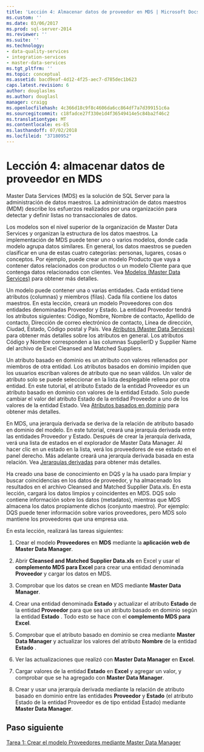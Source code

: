 ```yaml
---
title: 'Lección 4: Almacenar datos de proveedor en MDS | Microsoft Docs'
ms.custom: ''
ms.date: 03/06/2017
ms.prod: sql-server-2014
ms.reviewer: ''
ms.suite: ''
ms.technology:
- data-quality-services
- integration-services
- master-data-services
ms.tgt_pltfrm: ''
ms.topic: conceptual
ms.assetid: bacd9eaf-4d12-4f25-aec7-d785dec1b623
caps.latest.revision: 6
author: douglaslms
ms.author: douglasl
manager: craigg
ms.openlocfilehash: 4c366d18c9f8c4606da6cc864df7a7d399151c6a
ms.sourcegitcommit: c18fadce27f330e1d4f36549414e5c84ba2f46c2
ms.translationtype: MT
ms.contentlocale: es-ES
ms.lasthandoff: 07/02/2018
ms.locfileid: "37180952"
---
```

# <a name="lesson-4-storing-supplier-data-in-mds"></a>Lección 4: almacenar datos de proveedor en MDS
  Master Data Services (MDS) es la solución de SQL Server para la administración de datos maestros. La administración de datos maestros (MDM) describe los esfuerzos realizados por una organización para detectar y definir listas no transaccionales de datos.  
  
 Los modelos son el nivel superior de la organización de Master Data Services y organizan la estructura de los datos maestros. La implementación de MDS puede tener uno o varios modelos, donde cada modelo agrupa datos similares. En general, los datos maestros se pueden clasificar en una de estas cuatro categorías: personas, lugares, cosas o conceptos. Por ejemplo, puede crear un modelo Producto que vaya a contener datos relacionados con productos o un modelo Cliente para que contenga datos relacionados con clientes. Vea [Modelos (Master Data Services)](http://msdn.microsoft.com/library/ee633746.aspx) para obtener más detalles.  
  
 Un modelo puede contener una o varias entidades. Cada entidad tiene atributos (columnas) y miembros (filas). Cada fila contiene los datos maestros. En esta lección, creará un modelo Proveedores con dos entidades denominadas Proveedor y Estado. La entidad Proveedor tendrá los atributos siguientes: Código, Nombre, Nombre de contacto, Apellido de contacto, Dirección de correo electrónico de contacto, Línea de dirección, Ciudad, Estado, Código postal y País. Vea [Atributos (Master Data Services)](http://msdn.microsoft.com/library/ee633745.aspx) para obtener más detalles sobre los atributos en general. Los atributos Código y Nombre corresponden a las columnas SupplierID y Supplier Name del archivo de Excel Cleansed and Matched Suppliers.  
  
 Un atributo basado en dominio es un atributo con valores rellenados por miembros de otra entidad. Los atributos basados en dominio impiden que los usuarios escriban valores de atributo que no sean válidos. Un valor de atributo solo se puede seleccionar en la lista desplegable rellena por otra entidad. En este tutorial, el atributo Estado de la entidad Proveedor es un atributo basado en dominio con valores de la entidad Estado. Solo puede cambiar el valor del atributo Estado de la entidad Proveedor a uno de los valores de la entidad Estado. Vea [Atributos basados en dominio](http://msdn.microsoft.com/library/ff487058.aspx) para obtener más detalles.  
  
 En MDS, una jerarquía derivada se deriva de la relación de atributo basado en dominio del modelo. En este tutorial, creará una jerarquía derivada entre las entidades Proveedor y Estado. Después de crear la jerarquía derivada, verá una lista de estados en el explorador de Master Data Manager. Al hacer clic en un estado en la lista, verá los proveedores de ese estado en el panel derecho. Más adelante creará una jerarquía derivada basada en esta relación. Vea [Jerarquías derivadas](http://msdn.microsoft.com/library/ee633747.aspx) para obtener más detalles.  
  
 Ha creado una base de conocimiento en DQS y la ha usado para limpiar y buscar coincidencias en los datos de proveedor, y ha almacenado los resultados en el archivo Cleansed and Matched Supplier Data.xls. En esta lección, cargará los datos limpios y coincidentes en MDS. DQS solo contiene información sobre los datos (metadatos), mientras que MDS almacena los datos propiamente dichos (conjunto maestro). Por ejemplo: DQS puede tener información sobre varios proveedores, pero MDS solo mantiene los proveedores que una empresa usa.  
  
 En esta lección, realizará las tareas siguientes:  
  
1.  Crear el modelo **Proveedores** en **MDS** mediante la **aplicación web de Master Data Manager**.  
  
2.  Abrir **Cleansed and Matched Supplier Data.xls** en Excel y usar el **complemento MDS para Excel** para crear una entidad denominada **Proveedor** y cargar los datos en MDS.  
  
3.  Comprobar que los datos se crean en MDS mediante **Master Data Manager**.  
  
4.  Crear una entidad denominada **Estado** y actualizar el atributo **Estado** de la entidad **Proveedor** para que sea un atributo basado en dominio según la entidad **Estado** . Todo esto se hace con el **complemento MDS para Excel**.  
  
5.  Comprobar que el atributo basado en dominio se crea mediante **Master Data Manager** y actualizar los valores del atributo **Nombre** de la entidad **Estado** .  
  
6.  Ver las actualizaciones que realizó con **Master Data Manager** en **Excel**.  
  
7.  Cargar valores de la entidad **Estado** en **Excel** y agregar un valor, y comprobar que se ha agregado con **Master Data Manager**.  
  
8.  Crear y usar una jerarquía derivada mediante la relación de atributo basado en dominio entre las entidades **Proveedor** y **Estado** (el atributo Estado de la entidad Proveedor es de tipo entidad Estado) mediante **Master Data Manager**.  
  
## <a name="next-step"></a>Paso siguiente  
 [Tarea 1: Crear el modelo Proveedores mediante Master Data Manager](../../2014/tutorials/task-1-creating-suppliers-model-using-master-data-manager.md)  
  
  
